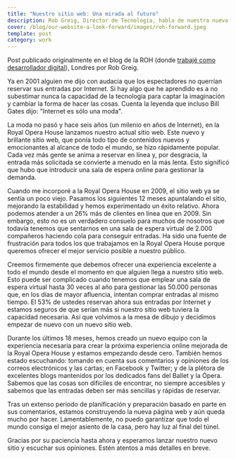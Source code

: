 ```yaml
---
title: "Nuestro sitio web: Una mirada al futuro"
description: Rob Greig, Director de Tecnología, habla de nuestra nueva página web
cover: /blog/our-website-a-look-forward/images/roh-forward.jpeg
template: post
category: work
---
```


Post publicado originalmente en el blog de la ROH (donde [trabajé como desarrollador digital](/roh)), Londres por Rob Greig.

Ya en 2001 alguien me dijo con audacia que los espectadores no querrían reservar sus entradas por Internet. Si hay algo que he aprendido es a no subestimar nunca la capacidad de la tecnología para captar la imaginación y cambiar la forma de hacer las cosas. Cuenta la leyenda que incluso Bill Gates dijo: "Internet es sólo una moda".

La moda no pasó y hace seis años (un milenio en años de Internet), en la Royal Opera House lanzamos nuestro actual sitio web. Este nuevo y brillante sitio web, que ponía todo tipo de contenidos nuevos y emocionantes al alcance de todo el mundo, se hizo rápidamente popular. Cada vez más gente se anima a reservar en línea y, por desgracia, la entrada más solicitada se convierte a menudo en la más lenta. Esto significó que hubo que introducir una sala de espera online para gestionar la demanda.

Cuando me incorporé a la Royal Opera House en 2009, el sitio web ya se sentía un poco viejo. Pasamos los siguientes 12 meses apuntalando el sitio, mejorando la estabilidad y hemos experimentado un éxito relativo. Ahora podemos atender a un 26% más de clientes en línea que en 2009. Sin embargo, esto no es un verdadero consuelo para muchos de nosotros que todavía tenemos que sentarnos en una sala de espera virtual de 2.000 compañeros haciendo cola para conseguir entradas. Ha sido una fuente de frustración para todos los que trabajamos en la Royal Opera House porque queremos ofrecer el mejor servicio posible a nuestro público.

Creemos firmemente que debemos ofrecer una experiencia excelente a todo el mundo desde el momento en que alguien llega a nuestro sitio web. Esto puede ser complicado cuando tenemos que emplear una sala de espera virtual hasta 30 veces al año para gestionar las 50.000 personas que, en los días de mayor afluencia, intentan comprar entradas al mismo tiempo. El 53% de ustedes reservan ahora sus entradas por Internet y estamos seguros de que serían más si nuestro sitio web tuviera la capacidad necesaria. Así que volvimos a la mesa de dibujo y decidimos empezar de nuevo con un nuevo sitio web.

Durante los últimos 18 meses, hemos creado un nuevo equipo con la experiencia necesaria para crear la próxima experiencia online mejorada de la Royal Opera House y estamos empezando desde cero. También hemos estado escuchando: tomando en cuenta sus comentarios y opiniones de los correos electrónicos y las cartas; en Facebook y Twitter; y de la plétora de excelentes blogs mantenidos por los dedicados fans del Ballet y la Ópera. Sabemos que las cosas son difíciles de encontrar, no siempre accesibles y sabemos que las entradas deben ser más sencillas y rápidas de reservar.

Tras un extenso periodo de planificación y preparación basado en parte en sus comentarios, estamos construyendo la nueva página web y aún queda mucho por hacer. Lamentablemente, no puedo garantizar que todo el mundo consiga el mejor asiento de la casa, pero hay luz al final del túnel.

Gracias por su paciencia hasta ahora y esperamos lanzar nuestro nuevo sitio y escuchar sus opiniones. Estén atentos a más detalles en breve.